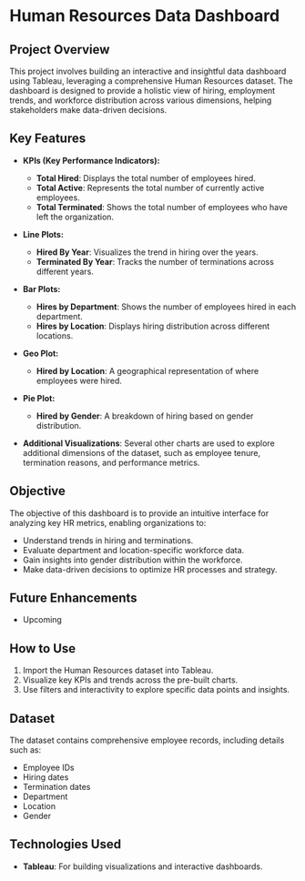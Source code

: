 # Human Resources Data Dashboard

## Project Overview

This project involves building an interactive and insightful data dashboard using Tableau, leveraging a comprehensive Human Resources dataset. The dashboard is designed to provide a holistic view of hiring, employment trends, and workforce distribution across various dimensions, helping stakeholders make data-driven decisions.

## Key Features

- **KPIs (Key Performance Indicators):**
  - **Total Hired**: Displays the total number of employees hired.
  - **Total Active**: Represents the total number of currently active employees.
  - **Total Terminated**: Shows the total number of employees who have left the organization.

- **Line Plots:**
  - **Hired By Year**: Visualizes the trend in hiring over the years.
  - **Terminated By Year**: Tracks the number of terminations across different years.

- **Bar Plots:**
  - **Hires by Department**: Shows the number of employees hired in each department.
  - **Hires by Location**: Displays hiring distribution across different locations.

- **Geo Plot:**
  - **Hired by Location**: A geographical representation of where employees were hired.

- **Pie Plot:**
  - **Hired by Gender**: A breakdown of hiring based on gender distribution.

- **Additional Visualizations**: Several other charts are used to explore additional dimensions of the dataset, such as employee tenure, termination reasons, and performance metrics.

## Objective

The objective of this dashboard is to provide an intuitive interface for analyzing key HR metrics, enabling organizations to:

- Understand trends in hiring and terminations.
- Evaluate department and location-specific workforce data.
- Gain insights into gender distribution within the workforce.
- Make data-driven decisions to optimize HR processes and strategy.

## Future Enhancements

- Upcoming

## How to Use

1. Import the Human Resources dataset into Tableau.
2. Visualize key KPIs and trends across the pre-built charts.
3. Use filters and interactivity to explore specific data points and insights.

## Dataset

The dataset contains comprehensive employee records, including details such as:

- Employee IDs
- Hiring dates
- Termination dates
- Department
- Location
- Gender

## Technologies Used

- **Tableau**: For building visualizations and interactive dashboards.
